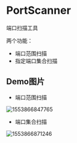 # PortScanner
端口扫描工具

两个功能：

- 端口范围扫描
- 指定端口集合扫描



## Demo图片

- 端口范围扫描

![1553866847765](../../../Downloads/图床/1553866847765.png)

- 端口集合扫描

![1553866871246](../../../Downloads/图床/1553866871246.png)